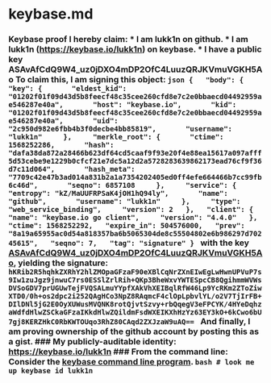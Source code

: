# keybase.md
### Keybase proof  I hereby claim:    * I am lukk1n on github.   * I am lukk1n (https://keybase.io/lukk1n) on keybase.   * I have a public key ASAvAfCdQ9W4_uz0jDXO4mDP2OfC4LuuzQRJKVmuVGKH5Ao  To claim this, I am signing this object:  ```json {   "body": {     "key": {       "eldest_kid": "01202f01f09d43d5b8feecf48c35cee260cfd8e7c2e0bbaecd04492959ae546287e40a",       "host": "keybase.io",       "kid": "01202f01f09d43d5b8feecf48c35cee260cfd8e7c2e0bbaecd04492959ae546287e40a",       "uid": "2c950d982e6fbb4b3f0decbe4bb85819",       "username": "lukk1n"     },     "merkle_root": {       "ctime": 1568252286,       "hash": "dafa38da872a28466b623df64cd5caaf9f93e20f4e88ea15617a097afff5d53cebe9e1229b0cfcf21e7dc5a12d2a5728283639862173ead76cf9f36d7c11d064",       "hash_meta": "7709c42e47b3ad014a831b2a1a7354202405ed0ff4efe664466b7cc99fb6c46d",       "seqno": 6857108     },     "service": {       "entropy": "kZ/MaUUFRPSaK4jOH1hQ94ly",       "name": "github",       "username": "lukk1n"     },     "type": "web_service_binding",     "version": 2   },   "client": {     "name": "keybase.io go client",     "version": "4.4.0"   },   "ctime": 1568252292,   "expire_in": 504576000,   "prev": "8a19a65955ac0d54a818357ba6b5065304de8c55504802e6b986297d70245615",   "seqno": 7,   "tag": "signature" } ```  with the key [ASAvAfCdQ9W4_uz0jDXO4mDP2OfC4LuuzQRJKVmuVGKH5Ao](https://keybase.io/lukk1n), yielding the signature:  ``` hKRib2R5hqhkZXRhY2hlZMOpaGFzaF90eXBlCqNrZXnEIwEgLwHwnUPVuP7s9Iw1zuJgz9jnwuC7rs0ESSlZrlRih+QKp3BheWxvYWTESpcCB8QgihmmWVWsDVSoGDV7prUGUwTejFVQSALmuYYpfXAkVhXEIBqlRfW46Lp9YcRKm2ZToZiwXTD0/0h+os2dpc2i252QAgHCo3NpZ8RAqmcF4clOpLpbvlYL/o2V7TjIrFB+DIlDNl5jG2E0OyXUWusMVQNK8rotQjvtSzvy+rbQqegV3eFPCYK/4HYeDqhzaWdfdHlwZSCkaGFzaIKkdHlwZQildmFsdWXEIKXhHzYz63EY3kO+6kCwo6bU7gj8KERZHkC0RbKWTOUqo3RhZ80CAqd2ZXJzaW9uAQ==  ```  And finally, I am proving ownership of the github account by posting this as a gist.  ### My publicly-auditable identity:  https://keybase.io/lukk1n  ### From the command line:  Consider the [keybase command line program](https://keybase.io/download).  ```bash # look me up keybase id lukk1n ```
